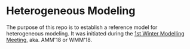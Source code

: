 # Heterogeneous Modeling

The purpose of this repo is to establish a reference model for heterogeneous modeling.
It was initiated during the [1st Winter Modelling Meeting](http://eventmall.info/AMM2018/), aka. AMM'18 or WMM'18. 
